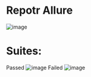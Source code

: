 # Repotr Allure
![image](https://github.com/user-attachments/assets/f5cdab9f-0023-40b8-8079-1afc47ee396c)

# Suites:
Passed
![image](https://github.com/user-attachments/assets/83edb469-8a7f-4df1-9444-5c9c69c74f39)
Failed
![image](https://github.com/user-attachments/assets/e2388b50-903c-4c52-be6f-22e849f83512)

